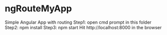 # ngRouteMyApp
Simple Angular App with routing
Step1: open cmd prompt in this folder
Step2: npm install
Step3: npm start
Hit http://localhost:8000 in the browser
